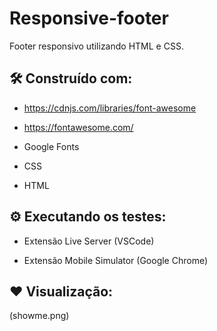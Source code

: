 # Responsive-footer

Footer responsivo utilizando HTML e CSS.

## 🛠️ Construído com:

- https://cdnjs.com/libraries/font-awesome

- https://fontawesome.com/

- Google Fonts

- CSS

- HTML

## ⚙️ Executando os testes:

- Extensão Live Server (VSCode)

- Extensão Mobile Simulator (Google Chrome)


## ❤️ Visualização:

(showme.png)

